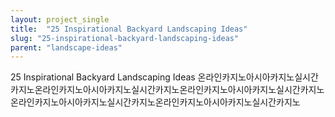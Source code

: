 ```yaml
---
layout: project_single
title:  "25 Inspirational Backyard Landscaping Ideas"
slug: "25-inspirational-backyard-landscaping-ideas"
parent: "landscape-ideas"
---
```

25 Inspirational Backyard Landscaping Ideas 온라인카지노아시아카지노실시간카지노온라인카지노아시아카지노실시간카지노온라인카지노아시아카지노실시간카지노온라인카지노아시아카지노실시간카지노온라인카지노아시아카지노실시간카지노